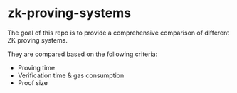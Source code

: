 # zk-proving-systems

The goal of this repo is to provide a comprehensive comparison of different ZK proving systems. 

They are compared based on the following criteria:
- Proving time
- Verification time & gas consumption
- Proof size
